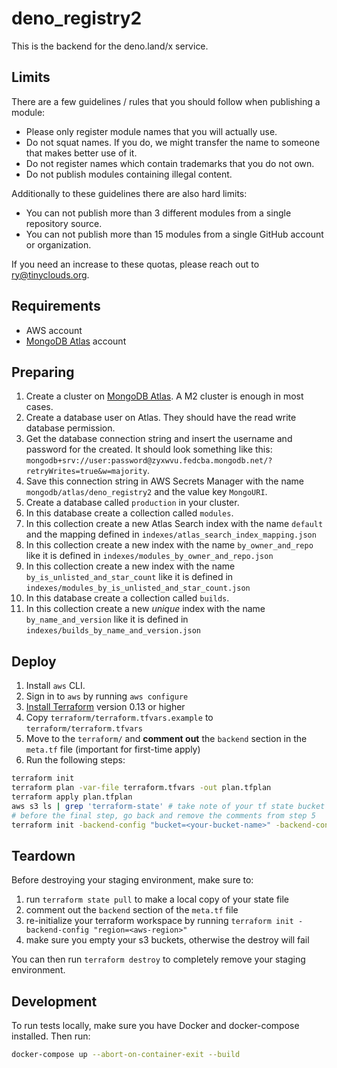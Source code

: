 # deno_registry2

This is the backend for the deno.land/x service.

## Limits

There are a few guidelines / rules that you should follow when publishing a module:

- Please only register module names that you will actually use.
- Do not squat names. If you do, we might transfer the name to someone that makes better use of it.
- Do not register names which contain trademarks that you do not own.
- Do not publish modules containing illegal content.

Additionally to these guidelines there are also hard limits:

- You can not publish more than 3 different modules from a single repository source.
- You can not publish more than 15 modules from a single GitHub account or organization.

If you need an increase to these quotas, please reach out to [ry@tinyclouds.org](mailto:ry@tinyclouds.org).

## Requirements

- AWS account
- [MongoDB Atlas](https://cloud.mongodb.com) account

## Preparing

1. Create a cluster on [MongoDB Atlas](https://cloud.mongodb.com). A M2 cluster is enough in most cases.
2. Create a database user on Atlas. They should have the read write database permission.
3. Get the database connection string and insert the username and password for the created. It should look something like this: `mongodb+srv://user:password@zyxwvu.fedcba.mongodb.net/?retryWrites=true&w=majority`.
4. Save this connection string in AWS Secrets Manager with the name `mongodb/atlas/deno_registry2` and the value key `MongoURI`.
5. Create a database called `production` in your cluster.
6. In this database create a collection called `modules`.
7. In this collection create a new Atlas Search index with the name `default` and the mapping defined in `indexes/atlas_search_index_mapping.json`
8. In this collection create a new index with the name `by_owner_and_repo` like it is defined in `indexes/modules_by_owner_and_repo.json`
9. In this collection create a new index with the name `by_is_unlisted_and_star_count` like it is defined in `indexes/modules_by_is_unlisted_and_star_count.json`
10. In this database create a collection called `builds`.
11. In this collection create a new *unique* index with the name `by_name_and_version` like it is defined in `indexes/builds_by_name_and_version.json`

## Deploy

1. Install `aws` CLI.
2. Sign in to `aws` by running `aws configure`
3. [Install Terraform](https://terraform.io/downloads.html) version 0.13 or higher
4. Copy `terraform/terraform.tfvars.example` to `terraform/terraform.tfvars`
5. Move to the `terraform/` and **comment out** the `backend` section in the `meta.tf` file (important for first-time apply)
6. Run the following steps:

```bash
terraform init
terraform plan -var-file terraform.tfvars -out plan.tfplan
terraform apply plan.tfplan
aws s3 ls | grep 'terraform-state' # take note of your tf state bucket name
# before the final step, go back and remove the comments from step 5
terraform init -backend-config "bucket=<your-bucket-name>" -backend-config "region=<aws-region>"
```

## Teardown

Before destroying your staging environment, make sure to:

1. run `terraform state pull` to make a local copy of your state file
2. comment out the `backend` section of the `meta.tf` file
3. re-initialize your terraform workspace by running `terraform init -backend-config "region=<aws-region>"`
4. make sure you empty your s3 buckets, otherwise the destroy will fail

You can then run `terraform destroy` to completely remove your staging environment.

## Development

To run tests locally, make sure you have Docker and docker-compose installed. Then run:

```sh
docker-compose up --abort-on-container-exit --build
```
